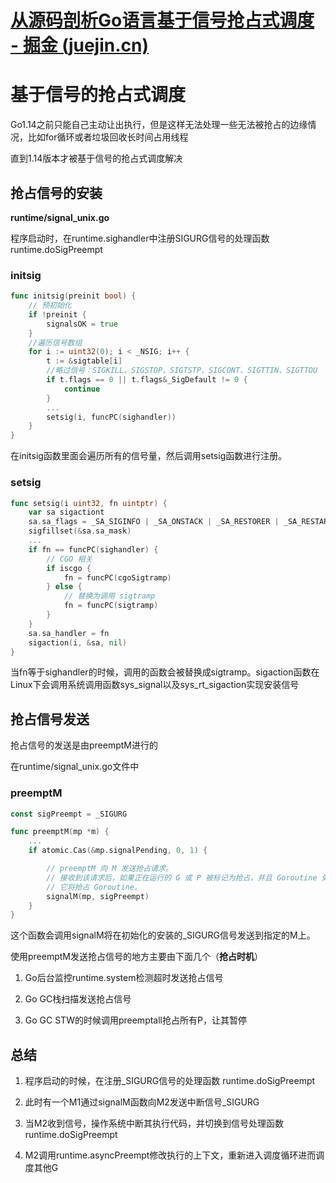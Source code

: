 # [从源码剖析Go语言基于信号抢占式调度 - 掘金 (juejin.cn)](https://juejin.cn/post/6944672255628541960)

# 基于信号的抢占式调度

Go1.14之前只能自己主动让出执行，但是这样无法处理一些无法被抢占的边缘情况，比如for循环或者垃圾回收长时间占用线程

直到1.14版本才被基于信号的抢占式调度解决

## 抢占信号的安装

**runtime/signal_unix.go**

 程序启动时，在runtime.sighandler中注册SIGURG信号的处理函数runtime.doSigPreempt

### initsig

```go
func initsig(preinit bool) {
    // 预初始化
    if !preinit { 
        signalsOK = true
    } 
    //遍历信号数组
    for i := uint32(0); i < _NSIG; i++ {
        t := &sigtable[i]
        //略过信号：SIGKILL、SIGSTOP、SIGTSTP、SIGCONT、SIGTTIN、SIGTTOU
        if t.flags == 0 || t.flags&_SigDefault != 0 {
            continue
        } 
        ...  
        setsig(i, funcPC(sighandler))
    }
}
```

在initsig函数里面会遍历所有的信号量，然后调用setsig函数进行注册。

### setsig

```go
func setsig(i uint32, fn uintptr) {
    var sa sigactiont
    sa.sa_flags = _SA_SIGINFO | _SA_ONSTACK | _SA_RESTORER | _SA_RESTART
    sigfillset(&sa.sa_mask)
    ...
    if fn == funcPC(sighandler) {
        // CGO 相关
        if iscgo {
            fn = funcPC(cgoSigtramp)
        } else {
            // 替换为调用 sigtramp
            fn = funcPC(sigtramp)
        }
    }
    sa.sa_handler = fn
    sigaction(i, &sa, nil)
}
```

当fn等于sighandler的时候，调用的函数会被替换成sigtramp。sigaction函数在Linux下会调用系统调用函数sys_signal以及sys_rt_sigaction实现安装信号

## 抢占信号发送

抢占信号的发送是由preemptM进行的

在runtime/signal_unix.go文件中

### preemptM

```go
const sigPreempt = _SIGURG

func preemptM(mp *m) {
    ...
    if atomic.Cas(&mp.signalPending, 0, 1) { 

        // preemptM 向 M 发送抢占请求。
        // 接收到该请求后，如果正在运行的 G 或 P 被标记为抢占，并且 Goroutine 处于异步安全点，
        // 它将抢占 Goroutine。
        signalM(mp, sigPreempt)
    }
}
```

这个函数会调用signalM将在初始化的安装的_SIGURG信号发送到指定的M上。

使用preemptM发送抢占信号的地方主要由下面几个（**抢占时机**）

1. Go后台监控runtime.system检测超时发送抢占信号

2. Go GC栈扫描发送抢占信号

3. Go GC STW的时候调用preemptall抢占所有P，让其暂停

## 总结

1. 程序启动的时候，在注册_SIGURG信号的处理函数  runtime.doSigPreempt

2. 此时有一个M1通过signalM函数向M2发送中断信号_SIGURG

3. 当M2收到信号，操作系统中断其执行代码，并切换到信号处理函数 runtime.doSigPreempt

4. M2调用runtime.asyncPreempt修改执行的上下文，重新进入调度循环进而调度其他G
